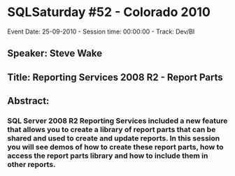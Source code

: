 # SQLSaturday #52 - Colorado 2010
Event Date: 25-09-2010 - Session time: 00:00:00 - Track: Dev/BI
## Speaker: Steve Wake
## Title: Reporting Services 2008 R2 - Report Parts
## Abstract:
### SQL Server 2008 R2 Reporting Services included a new feature that allows you to create a library of report parts that can be shared and used to create and update reports. In this session you will see demos of how to create these report parts, how to access the report parts library and how to include them in other reports.
